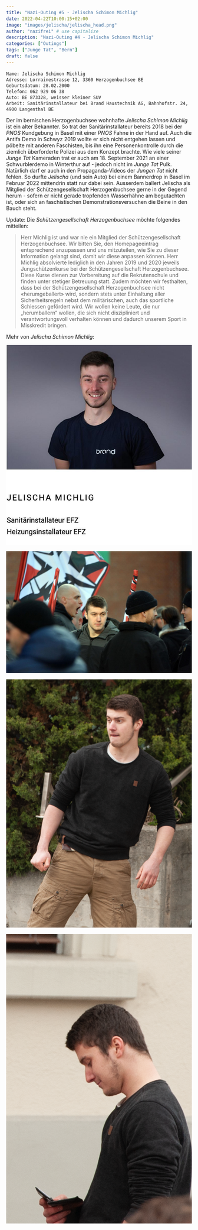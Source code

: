```yaml
---
title: "Nazi-Outing #5 - Jelischa Schimon Michlig"
date: 2022-04-22T10:00:15+02:00
image: "images/jelischa/jelischa_head.png"
author: "nazifrei" # use capitalize
description: "Nazi-Outing #4 - Jelischa Schimon Michlig"
categories: ["Outings"]
tags: ["Junge Tat", "Bern"]
draft: false
---
```


```
Name: Jelischa Schimon Michlig
Adresse: Lorrainestrasse 12, 3360 Herzogenbuchsee BE
Geburtsdatum: 28.02.2000
Telefon: 062 929 06 38
Auto: BE 873328, weisser kleiner SUV
Arbeit: Sanitärinstallateur bei Brand Haustechnik AG, Bahnhofstr. 24, 4900 Langenthal BE
```

Der im bernischen Herzogenbuchsee wohnhafte _Jelischa Schimon Michlig_ ist ein alter Bekannter. So trat der Sanitärinstallateur bereits 2018 bei der _PNOS_ Kundgebung in Basel mit einer _PNOS_ Fahne in der Hand auf. Auch die Antifa Demo in Schwyz 2019 wollte er sich nicht entgehen lassen und pöbelte mit anderen Faschisten, bis ihn eine Personenkontrolle durch die ziemlich überforderte Polizei aus dem Konzept brachte. Wie viele seiner _Junge Tat_ Kameraden trat er auch am 18. September 2021 an einer Schwurblerdemo in Winterthur auf - jedoch nicht im _Junge Tat_ Pulk. Natürlich darf er auch in den Propaganda-Videos der _Jungen Tat_ nicht fehlen. So durfte _Jelischa_ (und sein Auto) bei einem Bannerdrop in Basel im Februar 2022 mittendrin statt nur dabei sein. Ausserdem ballert Jelischa als Mitglied der Schützengesellschaft Herzogenbuchsee gerne in der Gegend herum - sofern er nicht gerade tropfenden Wasserhähne am begutachten ist, oder sich an faschistischen Demonstrationsversuchen die Beine in den Bauch steht.

Update: Die _Schützengesellschaft Herzogenbuchsee_ möchte folgendes mitteilen:

 > Herr Michlig ist und war nie ein Mitglied der Schützengesellschaft Herzogenbuchsee. Wir bitten Sie, den Homepageeintrag entsprechend anzupassen und uns mitzuteilen, wie Sie zu dieser Information gelangt sind, damit wir diese anpassen können. Herr Michlig absolvierte lediglich in den Jahren 2019 und 2020 jeweils Jungschützenkurse bei der Schützengesellschaft Herzogenbuchsee. Diese Kurse dienen zur Vorbereitung auf die Rekrutenschule und finden unter stetiger Betreuung statt. Zudem möchten wir festhalten, dass bei der Schützengesellschaft Herzogenbuchsee nicht «herumgeballert» wird, sondern stets unter Einhaltung aller Sicherheitsregeln nebst dem militärischen, auch das sportliche Schiessen gefördert wird. Wir wollen keine Leute, die nur „herumballern“ wollen, die sich nicht diszipliniert und verantwortungsvoll verhalten können und dadurch unserem Sport in Misskredit bringen.

Mehr von _Jelischa Schimon Michlig_:

![](/images/jelischa/jelischa1.jpg)

![](/images/jelischa/jelischa2.jpg)

![](/images/jelischa/jelischa3.png)

![](/images/jelischa/jelischa4.png)
